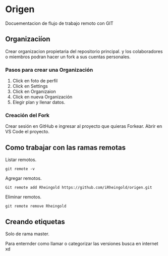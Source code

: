 # Origen

Docuementacion de flujo de trabajo remoto con GIT

## Organizaciíon

Crear organizacion propietaria del repositorio principal.
y los colaboradores o miembros podran hacer un fork a sus cuentas personales.

### Pasos para crear una Organización

1. Click en foto de perfil
2. Click en Settings
3. Click en Organizaion
4. Click en nueva Organización
5. Elegir plan y llenar datos.

### Creación del Fork

Crear sesión en GitHub e ingresar al proyecto que quieras Forkear.
Abrir en VS Code el proyecto.

## Como trabajar con las ramas remotas

Listar remotos.

`git remote -v`

Agregar remotos.

`Git remote add Rheingold https://github.com/iRheingold/origen.git`

Eliminar remotos.

`git remote remove Rheingold`

## Creando etiquetas

Solo de rama master.

Para enternder como llamar o categorizar las versiones busca en internet xd
